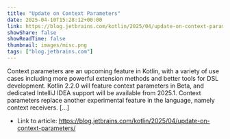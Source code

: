 ```yaml
---
title: "Update on Context Parameters"
date: 2025-04-10T15:28:12+00:00
link: https://blog.jetbrains.com/kotlin/2025/04/update-on-context-parameters/
showShare: false
showReadTime: false
thumbnail: images/misc.png
tags: ["blog.jetbrains.com"]
---
```

Context parameters are an upcoming feature in Kotlin, with a variety of use cases including more powerful extension methods and better tools for DSL development. Kotlin 2.2.0 will feature context parameters in Beta, and dedicated IntelliJ IDEA support will be available from 2025.1. Context parameters replace another experimental feature in the language, namely context receivers. […]

- Link to article: https://blog.jetbrains.com/kotlin/2025/04/update-on-context-parameters/